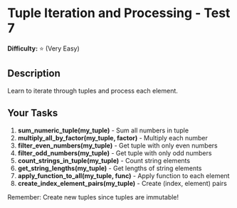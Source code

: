 # Tuple Iteration and Processing - Test 7

**Difficulty:** ⭐ (Very Easy)

## Description

Learn to iterate through tuples and process each element.

## Your Tasks

1. **sum_numeric_tuple(my_tuple)** - Sum all numbers in tuple
2. **multiply_all_by_factor(my_tuple, factor)** - Multiply each number
3. **filter_even_numbers(my_tuple)** - Get tuple with only even numbers
4. **filter_odd_numbers(my_tuple)** - Get tuple with only odd numbers
5. **count_strings_in_tuple(my_tuple)** - Count string elements
6. **get_string_lengths(my_tuple)** - Get lengths of string elements
7. **apply_function_to_all(my_tuple, func)** - Apply function to each element
8. **create_index_element_pairs(my_tuple)** - Create (index, element) pairs

Remember: Create new tuples since tuples are immutable!

